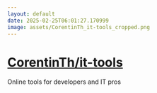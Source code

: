 ```yaml
---
layout: default
date: 2025-02-25T06:01:27.170999
image: assets/CorentinTh_it-tools_cropped.png
---
```


# [CorentinTh/it-tools](https://github.com/CorentinTh/it-tools)

Online tools for developers and IT pros
